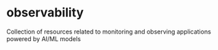 # observability
Collection of resources related to monitoring and observing applications powered by AI/ML models
